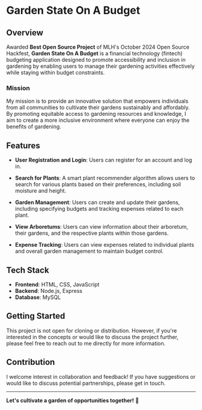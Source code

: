 # Garden State On A Budget

## Overview

Awarded **Best Open Source Project** of MLH's October 2024 Open Source Hackfest, **Garden State On A Budget** is a financial technology (fintech) budgeting application designed to promote accessibility and inclusion in gardening by enabling users to manage their gardening activities effectively while staying within budget constraints.

### Mission

My mission is to provide an innovative solution that empowers individuals from all communities to cultivate their gardens sustainably and affordably. By promoting equitable access to gardening resources and knowledge, I aim to create a more inclusive environment where everyone can enjoy the benefits of gardening.

## Features

- **User Registration and Login**: Users can register for an account and log in.
  
- **Search for Plants**: A smart plant recommender algorithm allows users to search for various plants based on their preferences, including soil moisture and height.

- **Garden Management**: Users can create and update their gardens, including specifying budgets and tracking expenses related to each plant.

- **View Arboretums**: Users can view information about their arboretum, their gardens, and the respective plants within those gardens.

- **Expense Tracking**: Users can view expenses related to individual plants and overall garden management to maintain budget control.

## Tech Stack

- **Frontend**: HTML, CSS, JavaScript
- **Backend**: Node.js, Express
- **Database**: MySQL

## Getting Started

This project is not open for cloning or distribution. However, if you're interested in the concepts or would like to discuss the project further, please feel free to reach out to me directly for more information.

## Contribution

I welcome interest in collaboration and feedback! If you have suggestions or would like to discuss potential partnerships, please get in touch.

---

**Let's cultivate a garden of opportunities together!** 🌱
